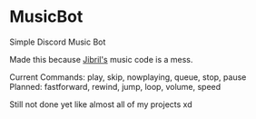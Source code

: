 # MusicBot
Simple Discord Music Bot

Made this because [Jibril's](https://github.com/bakapear/Jibril) music code is a mess.

Current Commands: play, skip, nowplaying, queue, stop, pause<br>
Planned: fastforward, rewind, jump, loop, volume, speed

Still not done yet like almost all of my projects xd
